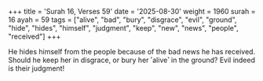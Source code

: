 +++
title = 'Surah 16, Verses 59'
date = '2025-08-30'
weight = 1960
surah = 16
ayah = 59
tags = ["alive", "bad", "bury", "disgrace", "evil", "ground", "hide", "hides", "himself", "judgment", "keep", "new", "news", "people", "received"]
+++

He hides himself from the people because of the bad news he has received. Should he keep her in disgrace, or bury her ˹alive˺ in the ground? Evil indeed is their judgment!